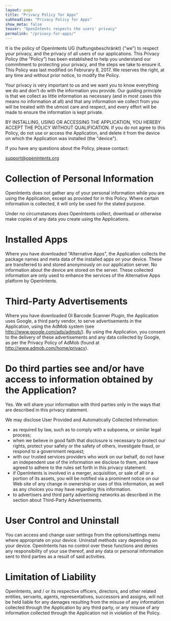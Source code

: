 ```yaml
---
layout: page
title: "Privacy Policy for Apps"
subheadline: "Privacy Policy for Apps"
show_meta: false
teaser: "OpenIntents respects the users' privacy"
permalink: "/privacy-for-apps/"
---
```


It is the policy of OpenIntents UG (haftungsbeschränkt) ("we") to respect your privacy,
and the privacy of all users of our applications. This Privacy Policy (the “Policy”)
has been established to help you understand our commitment to protecting your privacy,
and the steps we take to ensure it. This Policy was last modified on Februrary 8, 2017.
We reserves the right, at any time and without prior notice, to modify the Policy.

Your privacy is very important to us and we want you to know everything we do
and don’t do with the information you provide. Our guiding principle is that
we collect as little information as necessary (and in most cases this means no
information at all) and that any information we collect from you will be
treated with the utmost care and respect, and every effort will be made to ensure
the information is kept private.

BY INSTALLING, USING OR ACCESSING THE APPLICATION, YOU HEREBY ACCEPT THE POLICY
WITHOUT QUALIFICATION. If you do not agree to this Policy, do not use or
access the Application, and delete it from the device on which the Application
was installed (the "device").

If you have any questions about the Policy, please contact:

support@openintents.org


# Collection of Personal Information
OpenIntents does not gather any of your personal information while you are
using the Application, except as provided for in this Policy. Where certain
information is collected, it will only be used for the stated purpose.

Under no circumstances does OpenIntents collect, download or otherwise make
copies of any data you create using the Applications.

# Installed Apps
Where you have downloaded "Alternative Apps", the Application collects the package
names and meta data of the installed apps on your device. These are transferred to
and stored anonymously on our application server. No information about the device
are stored on the server. These collected information are only used to enhance the
services of the Alternative Apps platform by OpenIntents.

# Third-Party Advertisements
Where you have downloaded OI Barcode Scanner Plugin, the Application uses Google,
a third party vendor, to serve advertisements in the Application,
using the AdMob system (see http://www.google.com/ads/admob/). By using the Application,
you consent to the delivery of these advertisements and any data collected by Google,
as per the Privacy Policy of AdMob (found at http://www.admob.com/home/privacy).

# Do third parties see and/or have access to information obtained by the Application?
Yes. We will share your information with third parties only in the ways that are described in this privacy statement.

We may disclose User Provided and Automatically Collected Information:

* as required by law, such as to comply with a subpoena, or similar legal process;
* when we believe in good faith that disclosure is necessary to protect our rights, protect your safety or the safety of others, investigate fraud, or respond to a government request;
* with our trusted services providers who work on our behalf, do not have an independent use of the information we disclose to them, and have agreed to adhere to the rules set forth in this privacy statement.
* if OpenIntents is involved in a merger, acquisition, or sale of all or a portion of its assets, you will be notified via a prominent notice on our Web site of any change in ownership or uses of this information,
as well as any choices you may have regarding this information.
* to advertisers and third party advertising networks as described in the section
about Third-Party Advertisements.


# User Control and Uninstall
You can access and change user settings from the options/settings menu where appropriate
on your device.
Uninstall methods vary depending on your device. OpenIntents has no control over these functions
and denies any responsibility of your use thereof, and any data or personal information
sent to third parties as a result of said activities.

# Limitation of Liability

OpenIntents, and / or its respective officers, directors, and other related entities,
servants, agents, representatives, successors and assigns, will not be held liable
for any damages resulting from the misuse of any information collected
through the Application by any third party, or any misuse of any
information collected through the Application not in violation of the Policy.
